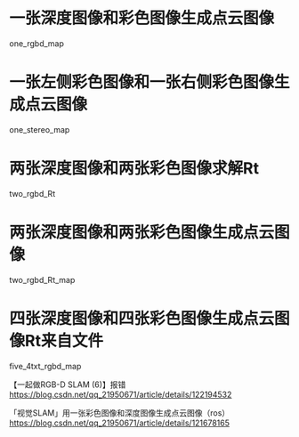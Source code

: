 # 一张深度图像和彩色图像生成点云图像
one_rgbd_map

# 一张左侧彩色图像和一张右侧彩色图像生成点云图像
one_stereo_map

# 两张深度图像和两张彩色图像求解**Rt**
two_rgbd_Rt

# 两张深度图像和两张彩色图像生成点云图像
two_rgbd_Rt_map

# 四张深度图像和四张彩色图像生成点云图像**Rt**来自文件
five_4txt_rgbd_map

【一起做RGB-D SLAM (6)】报错
https://blog.csdn.net/qq_21950671/article/details/122194532

「视觉SLAM」用一张彩色图像和深度图像生成点云图像（ros）
https://blog.csdn.net/qq_21950671/article/details/121678165

